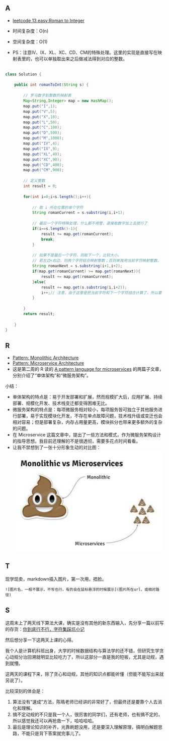 
## A

- [leetcode 13 easy:Roman to Integer](https://leetcode.com/problems/roman-to-integer/)

- 时间复杂度：O(n)
- 空间复杂度：O(1)
- PS：注意IV、IX、XL、XC、CD、CM的特殊处理。这里的实现是直接写在映射表里的，也可以单独取出来之后做减法得到对应的整数。

```java

class Solution {
    
    public int romanToInt(String s) {
        
        // 罗马数字到整数的映射表
        Map<String,Integer> map = new HashMap();
        map.put("I",1);
        map.put("V",5);
        map.put("X",10);
        map.put("L",50);
        map.put("C",100);
        map.put("D",500);
        map.put("M",1000);
        map.put("IV",4);
        map.put("IX",9);
        map.put("XL",40);
        map.put("XC",90);
        map.put("CD",400);
        map.put("CM",900);
        
        // 定义整数
        int result = 0;
        
        for(int i=0;i<s.length();i++){
            
            // 取 i 所在位置的单个字符
            String romanCurrent = s.substring(i,i+1);
            
            // 最后一个字符特殊处理，什么都不用管，直接取数字加上去就行了
            if(i==s.length()-1){
                result += map.get(romanCurrent);
                break;
            }
            
            // 如果不是最后一个字符，则取下一个，比较大小。
            // 若左边<右边，则两个字符组合映射整数；否则单独用当前字符映射整数。
            String romanNext = s.substring(i+1,i+2);
            if(map.get(romanCurrent) >= map.get(romanNext)){
                result += map.get(romanCurrent);
            }else{
                result += map.get(s.substring(i,i+2));
                i++;// 注意，由于这里是把当前字符和下一个字符组合计算了，所以要 i++ 跳过 next
            }
            
        }
        return result;

    }
}
```


## R
- [Pattern: Monolithic Architecture](https://microservices.io/patterns/monolithic.html)
- [Pattern: Microservice Architecture](https://microservices.io/patterns/microservices.html)
- 这是第二周的 R 读的 [A pattern language for microservices](https://microservices.io/patterns/microservices.html) 的两篇子文章，分别介绍了“单体架构”和“微服务架构”。

小结：
- 单体架构的特点是：易于开发部署和扩展，然而规模扩大后，应用扩展、持续部署、规模化开发、技术栈变迁都变得困难无比。
- 微服务架构的特点是：每项微服务相对较小，每项服务皆可独立于其他服务进行部署，易于实现模块化开发，不存在单点故障问题，技术栈升级或变迁也会相对容易；但是部署复杂，内存占用量更高，模块拆分也带来更多额外的复杂的问题。
- 在 Microservice 这篇文章中，提出了一些方法和模式，作为微服务架构设计的指导思想。我目前还理解的不是很透彻，需要多花点时间看看。
- 让我不禁想到了一张十分形象生动的对比图：![Monolithic VS Microservice](img/Monolithic-VS-MicroService.png)




## T
现学现卖，markdown插入图片，第一次用，捂脸。

```
![图片名，一般不展示，不写也行，有的会在鼠标悬浮的时候展示](图片所在url，或相对路径)
```


## S

这周末上了两天线下算法大课，确实是没有其他的新东西输入，先分享一篇以前写的存货：[你到底行不行，字符集踩坑小记](https://www.jianshu.com/p/62c56d75c18b)


然后想分享一下这两天上课的心得。

我个人是计算机科班出身，大学的时候数据结构与算法学的还不错，但研究生学贪心动规分治回溯就明显比较吃力了，所以这部分一直是我的短板，尤其是动规，遇到就懵。

这两天的课程下来，除了贪心和动规，其他的知识点都能听懂（但能不能写出来就另说了）。

比较深刻的体会是：
1. 算法没有“速成”方法，陈晧老师已经讲的非常好了，但最终还是要靠个人去消化和理解。
2. 搞不定动规的不只是我一个人，很厉害的同学们，还有老师，也有搞不定的，所以感觉我还可以再抢救一下，哈哈哈哈。
3. 最后是理论知识的补齐，光靠刷题没用，还是要深入理解原理，搞明白解题思路，不能只是背下答案就完事儿了。
